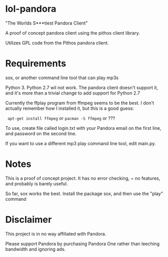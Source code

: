 lol-pandora
===========

"The Worlds S***tiest Pandora Client"

A proof of concept pandora client using the pithos client library.


Utilizes GPL code from the Pithos pandora client. 


Requirements
============
sox, or another command line tool that can play mp3s

Python 3. Python 2.7 wil not work. The pandora client doesn't support it, and it's more than a trivial change to add support for Python 2.7

Currently the ffplay program from ffmpeg seems to be the best. I 
don't actually remember how I installed it, but this is a good guess:

`` apt-get install ffmpeg``
or 
`` pacman -S ffmpeg ``
or ???

To use, create file called login.txt with your Pandora email on the first line, and password on the second line.


If you want to use a different mp3 play command line tool, edit main.py.


Notes
=====

This is a proof of concept project. It has no error checking, ~ no features, and probably is barely useful. 



So far, sox works the best. Install the package sox, and then use the "play" command

Disclaimer
==========

This project is in no way affiliated with Pandora. 

Please support Pandora by purchasing Pandora One rather than leeching bandwidth and ignoring ads. 
